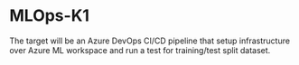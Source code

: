# MLOps-K1

The target will be an Azure DevOps CI/CD pipeline that setup infrastructure over Azure ML workspace and run a test for training/test split dataset.

